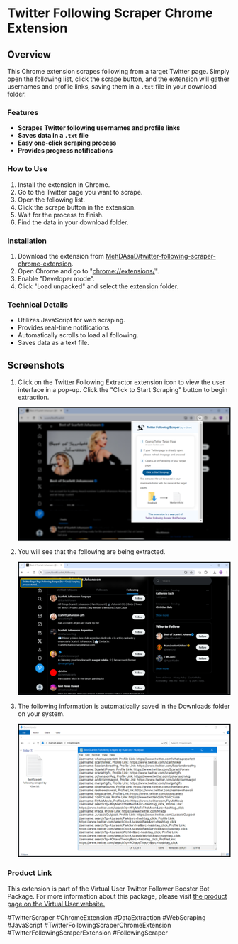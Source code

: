 # Twitter Following Scraper Chrome Extension


## Overview

This Chrome extension scrapes following from a target Twitter page. Simply open the following list, click the scrape button, and the extension will gather usernames and profile links, saving them in a `.txt` file in your download folder.


### Features
*   **Scrapes Twitter following usernames and profile links**
*   **Saves data in a `.txt` file**
*   **Easy one-click scraping process**
*   **Provides progress notifications**


### How to Use
1. Install the extension in Chrome.
2. Go to the Twitter page you want to scrape.
3. Open the following list.
4. Click the scrape button in the extension.
5. Wait for the process to finish.
6. Find the data in your download folder.


### Installation
1. Download the extension from [MehDAsaD/twitter-following-scraper-chrome-extension](https://github.com/MehDAsaD/twitter-following-scraper-chrome-extension/tree/main).
2. Open Chrome and go to "[chrome://extensions/](chrome://extensions/)".
3. Enable "Developer mode".
4. Click "Load unpacked" and select the extension folder.


### Technical Details
- Utilizes JavaScript for web scraping.
- Provides real-time notifications.
- Automatically scrolls to load all following.
- Saves data as a text file.
  

## Screenshots
1. Click on the Twitter Following Extractor extension icon to view the user interface in a pop-up. Click the "Click to Start Scraping" button to begin extraction.

   ![Screenshot 1](screenshot/extension-1.png)

2. You will see that the following are being extracted.

   ![Screenshot 2](screenshot/extension-2.png)

3. The following information is automatically saved in the Downloads folder on your system.

   ![Screenshot 3](screenshot/extension-3.png)


### Product Link

This extension is part of the Virtual User Twitter Follower Booster Bot Package. For more information about this package, please visit [the product page on the Virtual User website.](https://www.v-user.com/en/side-products/increase-twitter-followers-bot)

#TwitterScraper #ChromeExtension #DataExtraction #WebScraping #JavaScript #TwitterFollowingScraperChromeExtension #TwitterFollowingScraperExtension #FollowingScraper
